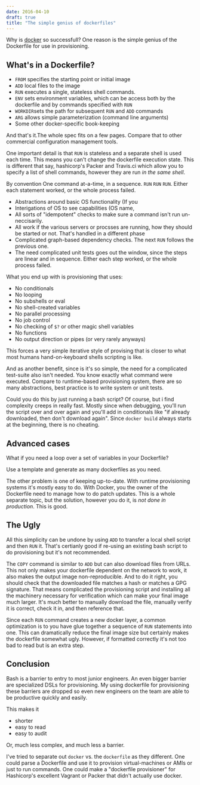 ```yaml
---
date: 2016-04-10
draft: true
title: "The simple genius of dockerfiles"
---
```


Why is [docker](https://docker.com/) so successfull?  One reason is the simple genius of the Dockerfile for use in provisioning.

## What's in a Dockerfile?

* `FROM` specifies the starting point or initial image
* `ADD` local files to the image
* `RUN` executes a single, stateless shell commands.
* `ENV` sets environment variables, which can be access both by the dockerfile and by commands specified with `RUN`
* `WORKDIR`sets the path for subsequent `RUN` and `ADD` commands
* `ARG` allows simple parameterization (command line arguments)
* Some other docker-specific book-keeping

And that's it.The whole spec fits on a few pages.  Compare that to other commercial configuration management tools.

One important detail is that `RUN` is stateless and a separate shell is used each time.  This means you can't change the dockerfile execution state.  This is different that say, hashicorp's Packer and Travis.ci which allow you to specify a list of shell commands, however they are run *in the same shell*.

By convention   One command at-a-time, in a sequence.  `RUN` `RUN` `RUN`.  Either each statement worked, or the whole process failed.



* Abstractions around basic OS functionality (If you
* Interigations of OS to see capabilities (OS name, 
* All sorts of "idempotent" checks to make sure a command isn't run un-neccisarily.
* All work if the various servers or procsses are running, how they should be started or not. That's handled in a different phase
* Complicated graph-based dependency checks.  The next `RUN` follows  the previous one.
* The need complicated unit tests goes out the window, since the steps are linear and in sequence.  Either each step worked, or the whole process failed.

What you end up with is provisioning that uses:

* No conditionals
* No looping
* No subshells or eval
* No shell-created variables
* No parallel processing
* No job control
* No checking of `$?` or other magic shell variables
* No functions
* No output direction or pipes (or very rarely anyways)

This forces a very simple iterative style of provising that is closer to what most humans hand-on-keyboard shells scripting is like.

And as another benefit, since is it's so simple, the need for a complicated test-suite also isn't needed.  You know exactly what command were executed.  Compare to runtime-based provisioning system, there are so many abstractions, best practice is to write system or unit tests.

Could you do this by just running a bash script?  Of course, but i find complexity creeps in really fast.  Mostly since when debugging, you'll run the script over and over again and you'll add in conditionals like "if already downloaded, then don't download again".   Since `docker build` always starts at the beginning, there is no cheating.

## Advanced cases

What if you need a loop over a set of variables in your Dockerfile?

Use a template and generate as many dockerfiles as you need.

The other problem is one of keeping up-to-date.  With runtime provisioning systems it's mostly easy to do.  With Docker, you the owner of the Dockerfile need to manage how to do patch updates.  This is a whole separate topic, but the solution, however you do it, is *not done in production*.  This is good.

## The Ugly

All this simplicity can be undone by using `ADD` to transfer a local shell script and then `RUN` it.    That's certianly good if re-using an existing bash script to do provisioning but it's not recommended.

The `COPY` command is similar to `ADD` but can also download files from URLs.  This not only makes your dockerfile dependent on the network to work, it also makes the output image non-reproducible.  And to do it right, you should check that the downloaded file matches a hash or matches a GPG signature.  That means complicated the provisioning script and installing all the machinery necessary for verification which can make your final image much larger. It's much better to manually download the file, manually verify it is correct, check it in, and then reference that.

Since each `RUN` command creates a new docker layer, a common optimization is to you have glue together a sequence of `RUN` statements into one.  This can dramatically reduce the final image size but certainly makes the dockerfile somewhat ugly.  However, if formatted correctly it's not too bad to read but is an extra step.

## Conclusion

Bash is a barrier to entry to most junior engineers.   An even bigger barrier are specialized DSLs for provisioning.   My using dockerfile for provisioning  these barriers are dropped so even new engineers on the team are able to be productive quickly and easily.  

This makes it
* shorter
* easy to read
* easy to audit

Or, much less complex, and much less a barrier.

I've tried to separate out `docker` vs. the `dockerfile` as they different.  One could parse a Dockerfile and use it to provision virtual-machines or AMIs or just to run commands.   One could make a "dockerfile provisioner" for Hashicorp's excellent Vagrant or Packer that didn't actually use docker.

